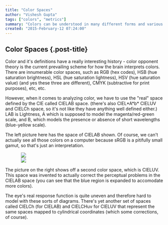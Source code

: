```yaml
---
title: "Color Spaces"
author: "Vishesh Gupta"
tags: ["colors", "metrics"]
summary: "Colors can be understood in many different forms and various spaces have been invented over the years to show the 'natural perception' of colors by the human eye. Here is a discussion of various color spaces and why I chose CIELAB as the main space to work in (and CIELUV for aggregation, but we'll get to that later)."
created: "2015-February-12 07:24:00"
---
```


## Color Spaces {.post-title}

Color and it's definitions have a really interesting history - color opponent theory is the current prevailing scheme for how the brain interprets colors. There are innumerable color spaces, such as RGB (hex codes), HSB (hue saturation brightness), HSL (hue saturation lightness), HSV (hue saturation value) (and yes these three are different), CMYK (subtractive for print purposes), etc, etc.

However, when it comes to analyzing color, we have to use the "real" space defined by the CIE called CIELAB space. (there's also CIEL\*A\*b\* CIELUV and CIELCh space, so it's not like they have anything well defined either.) LAB is Lightness, A which is supposed to model the magenta/red-green scale, and B, which models the presence or absence of short wavelengths (blue-yellow scale).

The left picture here has the space of CIELAB shown. Of course, we can't actually see all those colors on a computer because sRGB is a pitifully small gamut, so that's just an interpretation.

<div class="pure-g" style="margin: 0 auto; max-width: 80%;">
<div class="pure-u-1-2 pure-u-md-1-2"><img class="pure-img pure-img-reponsive"
    src="http://upload.wikimedia.org/wikipedia/commons/b/ba/PlanckianLocus.png"/> </div>
<div class="pure-u-1-2 pure-u-md-1-2"><img class="pure-img pure-img-responsive"
      src="http://upload.wikimedia.org/wikipedia/commons/8/83/CIE_1976_UCS.png"/></div>
</div>

The picture on the right shows off a second color space, which is CIELUV. This space was invented to actually correct the perceptual problems in the CIELAB space (you can see that the blue region is expanded to accomodate more colors).

The eye's real response function is quite uneven and therefore hard to model with these sorts of diagrams. There's yet another set of spaces called CIELCh (for CIELAB) and CIELCHuv for CIELUV that represent the same spaces mapped to cylindrical coordinates (which some corrections, of course).






[githubcolors]: http://dudleystorey.github.io/thenewdefaults/


















